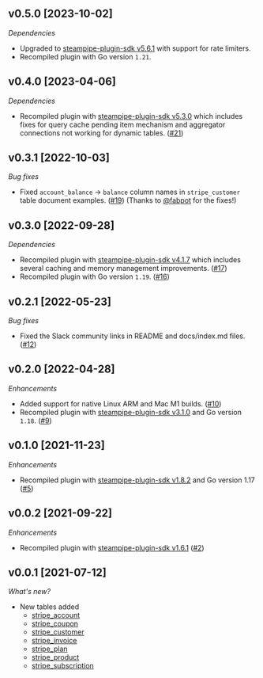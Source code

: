 ## v0.5.0 [2023-10-02]

_Dependencies_

- Upgraded to [steampipe-plugin-sdk v5.6.1](https://github.com/turbot/steampipe-plugin-sdk/blob/main/CHANGELOG.md#v561-2023-09-29) with support for rate limiters.
- Recompiled plugin with Go version `1.21`.

## v0.4.0 [2023-04-06]

_Dependencies_

- Recompiled plugin with [steampipe-plugin-sdk v5.3.0](https://github.com/turbot/steampipe-plugin-sdk/blob/main/CHANGELOG.md#v530-2023-03-16) which includes fixes for query cache pending item mechanism and aggregator connections not working for dynamic tables. ([#21](https://github.com/turbot/steampipe-plugin-stripe/pull/21))

## v0.3.1 [2022-10-03]

_Bug fixes_

- Fixed `account_balance` -> `balance` column names in `stripe_customer` table document examples. ([#19](https://github.com/turbot/steampipe-plugin-stripe/pull/19)) (Thanks to [@fabpot](https://github.com/fabpot) for the fixes!)

## v0.3.0 [2022-09-28]

_Dependencies_

- Recompiled plugin with [steampipe-plugin-sdk v4.1.7](https://github.com/turbot/steampipe-plugin-sdk/blob/main/CHANGELOG.md#v417-2022-09-08) which includes several caching and memory management improvements. ([#17](https://github.com/turbot/steampipe-plugin-stripe/pull/17))
- Recompiled plugin with Go version `1.19`. ([#16](https://github.com/turbot/steampipe-plugin-stripe/pull/16))

## v0.2.1 [2022-05-23]

_Bug fixes_

- Fixed the Slack community links in README and docs/index.md files. ([#12](https://github.com/turbot/steampipe-plugin-stripe/pull/12))

## v0.2.0 [2022-04-28]

_Enhancements_

- Added support for native Linux ARM and Mac M1 builds. ([#10](https://github.com/turbot/steampipe-plugin-stripe/pull/10))
- Recompiled plugin with [steampipe-plugin-sdk v3.1.0](https://github.com/turbot/steampipe-plugin-sdk/blob/main/CHANGELOG.md#v310--2022-03-30) and Go version `1.18`. ([#9](https://github.com/turbot/steampipe-plugin-stripe/pull/9))

## v0.1.0 [2021-11-23]

_Enhancements_

- Recompiled plugin with [steampipe-plugin-sdk v1.8.2](https://github.com/turbot/steampipe-plugin-sdk/blob/main/CHANGELOG.md#v182--2021-11-22) and Go version 1.17 ([#5](https://github.com/turbot/steampipe-plugin-stripe/pull/5))

## v0.0.2 [2021-09-22]

_Enhancements_

- Recompiled plugin with [steampipe-plugin-sdk v1.6.1](https://github.com/turbot/steampipe-plugin-sdk/blob/main/CHANGELOG.md#v161--2021-09-21) ([#2](https://github.com/turbot/steampipe-plugin-stripe/pull/2))

## v0.0.1 [2021-07-12]

_What's new?_

- New tables added
  - [stripe_account](https://hub.steampipe.io/plugins/turbot/stripe/tables/stripe_account)
  - [stripe_coupon](https://hub.steampipe.io/plugins/turbot/stripe/tables/stripe_coupon)
  - [stripe_customer](https://hub.steampipe.io/plugins/turbot/stripe/tables/stripe_customer)
  - [stripe_invoice](https://hub.steampipe.io/plugins/turbot/stripe/tables/stripe_invoice)
  - [stripe_plan](https://hub.steampipe.io/plugins/turbot/stripe/tables/stripe_plan)
  - [stripe_product](https://hub.steampipe.io/plugins/turbot/stripe/tables/stripe_product)
  - [stripe_subscription](https://hub.steampipe.io/plugins/turbot/stripe/tables/stripe_subscription)
